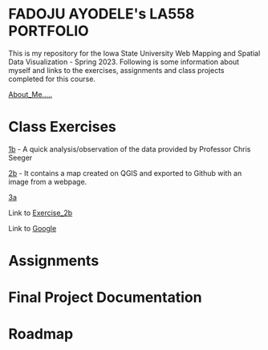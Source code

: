# FADOJU AYODELE's LA558 PORTFOLIO

This is my repository for the Iowa State University Web Mapping and Spatial Data Visualization - Spring 2023. 
Following is some information about myself and links to the exercises, assignments and class projects completed for this course.

[About_Me.....](About_me/Aboutme.md)

# Class Exercises
[1b]() - A quick analysis/observation of the data provided by Professor Chris Seeger

[2b]() - It contains a map created on QGIS and exported to Github with an image from a webpage.
       
[3a]() 

Link to [Exercise_2b](Class_Exercises/Exercise_2/Ex2b_Map.png)

Link to [Google](https://www.google.com)

# Assignments

# Final Project Documentation

# Roadmap
